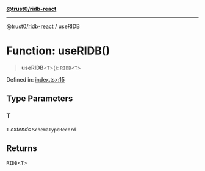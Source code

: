 [**@trust0/ridb-react**](../README.md)

***

[@trust0/ridb-react](../README.md) / useRIDB

# Function: useRIDB()

> **useRIDB**\<`T`\>(): `RIDB`\<`T`\>

Defined in: [index.tsx:15](https://github.com/trust0-project/RIDB/blob/7186e3c53446e30ba6bd6372c643e48c6837c634/packages/ridb-react/src/index.tsx#L15)

## Type Parameters

### T

`T` *extends* `SchemaTypeRecord`

## Returns

`RIDB`\<`T`\>
